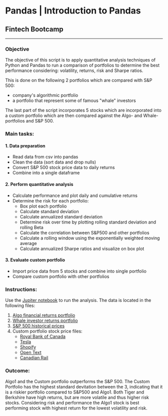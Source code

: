# Pandas | Introduction to Pandas
## Fintech Bootcamp 
___

### Objective
The objective of this script is to apply quantitative analysis techniques of Python and Pandas to run a comparison of portfolios to determine the best performance considering: volatility, returns, risk and Sharpe ratios.

This is done on the following 2 portfolios which are compared with S&P 500:
 * company's algorithmic portfolio
 * a portfolio that represent some of famous "whale" investors

The last part of the script incorporates 5 stocks which are incorporated into a custom portfolio which are then compared against the Algo- and Whale- portfolios and S&P 500.

### Main tasks:
#### 1. Data preparation
   * Read data from csv into pandas </br>
   * Clean the data (sort data and drop nulls) </br>
   * Convert S&P 500 stock price data to daily returns
   * Combine into a single dataframe </br>

#### 2. Perform quantitative analysis 
   * Calculate performance and plot daily and cumulative returns
   * Determine the risk for each portfolio: </br> 
      * Box plot each portfolio
      * Calculate standard deviation
      * Calculate annualized standard deviation
      * Determine risk over time by plotting rolling standard deviation and rolling Beta
      * Calculate the correlation between S&P500 and other portfolios
      * Calculate a rolling window using the exponentially weighted moving average
      * Calculate annualized Sharpe ratios and visualize on box plot
   
#### 3. Evaluate custom portfolio
   * Import price data from 5 stocks and combine into single portfolio </br>
   * Compare custom portfolio with other portfolios 


### Instructions:
Use the [Jupiter notebook](Portfolio_Analysis.ipynb) to run the analysis. 
The data is located in the following files:
1. [Algo financial returns portfolio](Resources/algo_returns.csv)
2. [Whale investor returns portfolio](Resources/whale_returns.csv)
3. [S&P 500 historical prices](Resources/sp500_history.csv)
4. Custom portfolio stock price files:
   * [Royal Bank of Canada](Resources/rbc_hist.csv)
   * [Tesla](Resources/tsla_hist.csv)
   * [Shopify](Resources/shop_hist.csv)
   * [Open Text](Resources/opentext_hist.csv)
   * [Canadian Rail](Resources/cnr_hist.csv)
   
### Outcome:
Algo1 and the Custom portfolio outperforms the S&P 500. The Custom Portfolio has the highest standard devitation between the 3, indicating that it is a riskier portfolio compared to S&P500 and Algo1. Both Tiger and Berkshire have high returns, but are more volatile and thus higher risk stocks. Considering risk and performance the Algo1 stock is best performing stock with highest return for the lowest volatility and risk.
   
   




